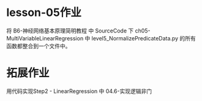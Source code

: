 # lesson-05作业

  将 B6-神经网络基本原理简明教程 中 SourceCode 下 ch05-MultiVariableLinearRegression 中 level5_NormalizePredicateData.py 的所有函数都整合到一个文件中。

# 拓展作业

  用代码实现Step2 - LinearRegression 中 04.6-实现逻辑非门

